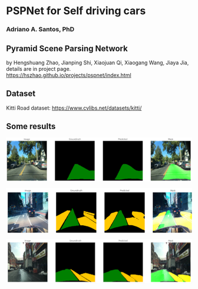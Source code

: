 # PSPNet for Self driving cars
### Adriano A. Santos, PhD

## Pyramid Scene Parsing Network

by Hengshuang Zhao, Jianping Shi, Xiaojuan Qi, Xiaogang Wang, Jiaya Jia, details are in project page. https://hszhao.github.io/projects/pspnet/index.html

## Dataset

 
 Kitti Road dataset: https://www.cvlibs.net/datasets/kitti/

 ## Some results

 ![Descrição da imagem](images/image_1.png)


![Descrição da imagem](images/image_2.png)


![Descrição da imagem](images/image_3.png)